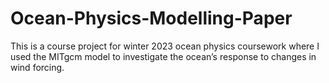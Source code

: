 # Ocean-Physics-Modelling-Paper
This is a course project for winter 2023 ocean physics coursework where I used the MITgcm model to investigate the ocean’s response to changes
in wind forcing. 
